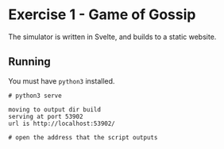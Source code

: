 # Exercise 1 - Game of Gossip

The simulator is written in Svelte, and builds to a static website.

## Running

You must have `python3` installed.

```console
# python3 serve

moving to output dir build
serving at port 53902
url is http://localhost:53902/

# open the address that the script outputs
```
